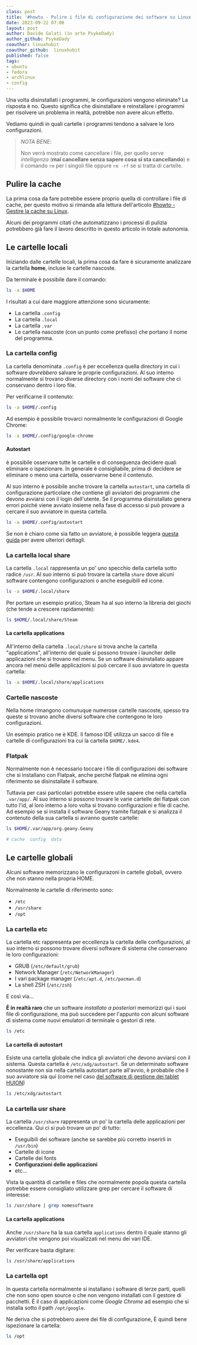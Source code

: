 ```yaml
---
class: post
title: '#howto - Pulire i file di configurazione dei software su Linux'
date: 2023-09-22 07:00
layout: post
author: Davide Galati (in arte PsykeDady)
author_github: PsykeDady
coauthor: linuxhubit
coauthor_github:  linuxhubit
published: false
tags:
- ubuntu
- fedora
- archlinux
- config
---
```


Una volta disinstallati i programmi, le configurazioni vengono eliminate? La risposta è no. Questo significa che disinstallare e reinstallare i programmi per risolvere un problema in realtà, potrebbe non avere alcun effetto. 

Vediamo quindi in quali cartelle i programmi tendono a salvare le loro configurazioni.

> *NOTA BENE*:
>  
> Non verrà mostrato come cancellare i file, per quello serve *intelligenza* (**mai cancellare senza sapere cosa si sta cancellando**) e il comando `rm` per i singoli file oppure `rm -rf` se si tratta di cartelle.

## Pulire la cache

La prima cosa da fare potrebbe essere proprio quella di controllare i file di cache, per questo motivo si rimanda alla lettura dell'articolo [#howto - Gestire la cache su Linux](https://linuxhub.it/articles/howto-gestire-cache/).

Alcuni dei programmi citati che automatizzano i processi di pulizia potrebbero già fare il lavoro descritto in questo articolo in totale autonomia.

## Le cartelle locali

Iniziando dalle cartelle locali, la prima cosa da fare è sicuramente analizzare la cartella **home**, incluse le cartelle nascoste.

Da terminale è possibile dare il comando:

```bash
ls -a $HOME
```

I risultati a cui dare maggiore attenzione sono sicuramente:

- La cartella `.config`
- La cartella `.local`
- La cartella `.var`
- Le cartella nascoste (con un punto come prefisso) che portano il nome del programma.

### La cartella config

La cartella denominata `.config` è per eccellenza quella directory in cui i software *dovrebbero* salvare le proprie configurazioni. Al suo interno normalmente si trovano diverse directory con i nomi dei software che ci conservano dentro i loro file.

Per verificarne il contenuto:

```bash
ls -a $HOME/.config
```

Ad esempio è possibile trovarci normalmente le configurazioni di Google Chrome: 

```bash
ls -a $HOME/.config/google-chrome
```

#### Autostart

è possibile osservare tutte le cartelle e di conseguenza decidere quali eliminare o ispezionare. In generale è consigliabile, prima di decidere se eliminare o meno una cartella, osservarne bene il contenuto.

Al suo interno è possibile anche trovare la cartella `autostart`, una cartella di configurazione particolare che contiene gli avviatori dei programmi che devono avviarsi con il login dell'utente. Se il programma disinstallato genera errori poiché viene avviato insieme nella fase di accesso si può provare a cercare il suo avviatore in questa cartella.

```bash
ls -a $HOME/.config/autostart
```

Se non è chiaro come sia fatto un avviatore, è possibile leggera [questa guida](https://linuxhub.it/articles/howto-desktop-entry/) per avere ulteriori dettagli.

### La cartella local share

La cartella `.local` rappresenta un po' uno specchio della cartella sotto radice `/usr`. Al suo interno si può trovare la cartella `share` dove alcuni software contengono configurazioni o anche eseguibili ed icone.

```bash
ls -a $HOME/.local/share
```

Per portare un esempio pratico, Steam ha al suo interno la libreria dei giochi (che tende a crescere rapidamente): 

```bash
ls $HOME/.local/share/Steam
```

#### La cartella applications

All'interno della cartella `.local/share` si trova anche la cartella "applications", all'interno del quale si possono trovare i launcher delle applicazioni che si trovano nel menu. Se un software disinstallato appare ancora nel menù delle applicazioni si può cercare il suo avviatore in questa cartella:

```bash
ls -a $HOME/.local/share/applications
```

### Cartelle nascoste

Nella home rimangono comunuque numerose cartelle nascoste, spesso tra queste si trovano anche diversi software che contengono le loro configurazioni.

Un esempio pratico ne è KDE. Il famoso IDE utilizza un sacco di file e cartelle di configurazioni tra cui la cartella `$HOME/.kde4`.

### Flatpak

Normalmente non è necessario toccare i file di configurazioni dei software che si installano con Flatpak, anche perché flatpak ne elimina ogni riferimento se disinstallate il software.

Tuttavia per casi particolari potrebbe essere utile sapere che nella cartella `.var/app/`. Al suo interno si possono trovare le varie cartelle dei flatpak con tutto l'id, al loro interno a loro volta si trovano configurazioni e file di cache. Ad esempio se si installa il software Geany tramite flatpak e si analizza il contenuto della sua cartella si avranno queste cartelle: 

```bash
ls $HOME/.var/app/org.geany.Geany

# cache  config  data
```

## Le cartelle globali

Alcuni software memorizzano le configurazoni in cartelle globali, ovvero che non stanno nella propria HOME.

Normalmente le cartelle di riferimento sono:

- `/etc`
- `/usr/share`
- `/opt`

### La cartella etc

La cartella etc rappresenta per eccellenza la cartella delle configurazioni, al suo interno si possono trovare diversi software di sistema che conservano le loro configurazioni:

- GRUB (`/etc/default/grub`)
- Network Manager (`/etc/NetworkManager`)
- I vari package manager (`/etc/apt.d`, `/etc/pacman.d`)
- La shell ZSH (`/etc/zsh`)

E così via... 

**È in realtà raro** che un software *installato a posteriori* memorizzi qui i suoi file di configurazione, ma può succedere per l'appunto con alcuni software di sistema come nuovi emulatori di terminale o gestori di rete.

```bash
ls /etc
```

#### La cartella di autostart

Esiste una cartella globale che indica gli avviatori che devono avviarsi con il sistema. Questa cartella è `/etc/xdg/autostart`. Se un determinato software nonostante non sia nella cartella autostart parte all'avvio, è probabile che il suo avviatore sia qui (come nel caso [del software di gestione dei tablet HUION](https://aur.archlinux.org/packages/huiontablet?O=20))

```bash
ls /etc/xdg/autostart
```

### La cartella usr share

La cartella `/usr/share` rappresenta un po' la cartella delle applicazioni per eccellenza. Qui ci si può trovare un po' di tutto: 

- Eseguibili dei software (anche se sarebbe più corretto inserirli in `/usr/bin`)
- Cartelle di icone
- Cartelle dei fonts
- **Configurazioni delle applicazioni**
- etc...

Vista la quantità di cartelle e files che normalmente popola questa cartella potrebbe essere consigliato utilizzare grep per cercare il software di interesse: 

```bash
ls /usr/share | grep nomesoftware
```

#### La cartella applications

Anche `/usr/share` ha la sua cartella `applications` dentro il quale stanno gli avviatori che vengono poi visualizzati nel menu dei vari IDE.

Per verificare basta digitare: 

```bash
ls /usr/share/applications
```

### La cartella opt

In questa cartella normalmente si installano i software di terze parti, quelli che non sono open source o che non vengono installati con il gestore di pacchetti. È il caso di applicazioni come *Google Chrome* ad esempio che si installa sotto il path `/opt/google`.

Ne deriva che si potrebbero avere dei file di configurazione, È quindi bene ispezionare la cartella:

```bash
ls /opt
```